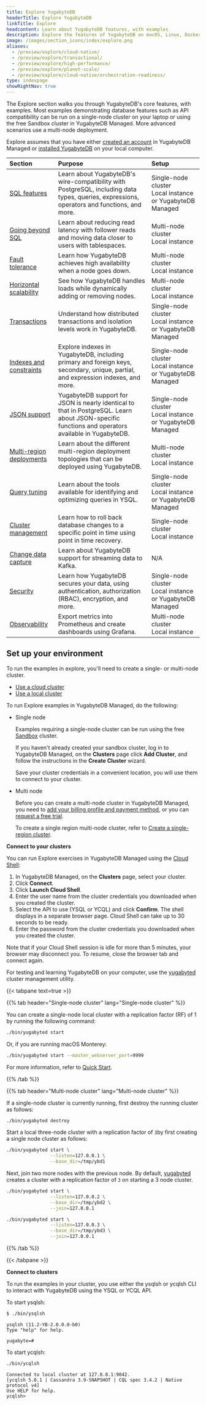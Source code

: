 ```yaml
---
title: Explore YugabyteDB
headerTitle: Explore YugabyteDB
linkTitle: Explore
headcontent: Learn about YugabyteDB features, with examples
description: Explore the features of YugabyteDB on macOS, Linux, Docker, and Kubernetes.
image: /images/section_icons/index/explore.png
aliases:
  - /preview/explore/cloud-native/
  - /preview/explore/transactional/
  - /preview/explore/high-performance/
  - /preview/explore/planet-scale/
  - /preview/explore/cloud-native/orchestration-readiness/
type: indexpage
showRightNav: true
---
```


The Explore section walks you through YugabyteDB's core features, with examples. Most examples demonstrating database features such as API compatibility can be run on a single-node cluster on your laptop or using the free Sandbox cluster in YugabyteDB Managed. More advanced scenarios use a multi-node deployment.

Explore assumes that you have either [created an account](https://cloud.yugabyte.com/signup?utm_medium=direct&utm_source=docs&utm_campaign=YBM_signup) in YugabyteDB Managed or [installed YugabyteDB](../quick-start/linux/) on your local computer.

| Section | Purpose | Setup |
| :--- | :--- | :--- |
| [SQL features](ysql-language-features/) | Learn about YugabyteDB's wire-compatibility with PostgreSQL, including data types, queries, expressions, operators and functions, and more. | Single-node cluster<br/>Local instance or YugabyteDB Managed |}
| [Going beyond SQL](ysql-language-features/going-beyond-sql/) | Learn about reducing read latency with follower reads and moving data closer to users with tablespaces. | Multi-node cluster<br/>Local instance |}
| [Fault tolerance](fault-tolerance/macos/) | Learn how YugabyteDB achieves high availability when a node goes down. | Multi-node cluster<br/>Local instance |
| [Horizontal scalability](linear-scalability/) | See how YugabyteDB handles loads while dynamically adding or removing nodes. | Multi-node cluster<br/>Local instance |
| [Transactions](transactions/) | Understand how distributed transactions and isolation levels work in YugabyteDB. | Single-node cluster<br/>Local instance or YugabyteDB Managed |
| [Indexes and constraints](indexes-constraints/) | Explore indexes in YugabyteDB, including primary and foreign keys, secondary, unique, partial, and expression indexes, and more. | Single-node cluster<br/>Local instance or YugabyteDB Managed |
| [JSON support](json-support/jsonb-ysql/) | YugabyteDB support for JSON is nearly identical to that in PostgreSQL. Learn about JSON-specific functions and operators available in YugabyteDB. | Single-node cluster<br/>Local instance or YugabyteDB Managed |
| [Multi-region deployments](multi-region-deployments/) | Learn about the different multi-region deployment topologies that can be deployed using YugabyteDB. | Multi-node cluster<br/>Local instance |
| [Query tuning](query-1-performance/) | Learn about the tools available for identifying and optimizing queries in YSQL. | Single-node cluster<br/>Local instance or YugabyteDB Managed |
| [Cluster management](cluster-management/) | Learn how to roll back database changes to a specific point in time using point in time recovery. | Single-node cluster<br/>Local instance |
| [Change data capture](change-data-capture/) | Learn about YugabyteDB support for streaming data to Kafka. | N/A |
| [Security](security/security/) | Learn how YugabyteDB secures your data, using authentication, authorization (RBAC), encryption, and more. | Single-node cluster<br/>Local instance or YugabyteDB Managed |
| [Observability](observability/) | Export metrics into Prometheus and create dashboards using Grafana. | Multi-node cluster<br/>Local instance |

## Set up your environment

To run the examples in explore, you'll need to create a single- or multi-node cluster.

<ul class="nav nav-tabs-alt nav-tabs-yb">
  <li >
    <a href="#cloud" class="nav-link active" id="cloud-tab" data-toggle="tab"
       role="tab" aria-controls="cloud" aria-selected="true">
      <i class="fas fa-cloud" aria-hidden="true"></i>
      Use a cloud cluster
    </a>
  </li>
  <li>
    <a href="#local" class="nav-link" id="local-tab" data-toggle="tab"
       role="tab" aria-controls="local" aria-selected="false">
      <i class="icon-shell" aria-hidden="true"></i>
      Use a local cluster
    </a>
  </li>
</ul>

<div class="tab-content">
  <div id="cloud" class="tab-pane fade show active" role="tabpanel" aria-labelledby="cloud-tab">

To run Explore examples in YugabyteDB Managed, do the following:

- Single node

  Examples requiring a single-node cluster can be run using the free [Sandbox](../yugabyte-cloud/cloud-basics/create-clusters/create-clusters-free/) cluster.

  If you haven't already created your sandbox cluster, log in to YugabyteDB Managed, on the **Clusters** page click **Add Cluster**, and follow the instructions in the **Create Cluster** wizard.

  Save your cluster credentials in a convenient location, you will use them to connect to your cluster.

- Multi node

  Before you can create a multi-node cluster in YugabyteDB Managed, you need to [add your billing profile and payment method](../yugabyte-cloud/cloud-admin/cloud-billing-profile/), or you can [request a free trial](https://support.yugabyte.com/hc/en-us/requests/new?ticket_form_id=360003113431).

  To create a single region multi-node cluster, refer to [Create a single-region cluster](../yugabyte-cloud/cloud-basics/create-clusters/create-single-region/).

**Connect to your clusters**

You can run Explore exercises in YugabyteDB Managed using the [Cloud Shell](../yugabyte-cloud/cloud-connect/connect-cloud-shell/):

1. In YugabyteDB Managed, on the **Clusters** page, select your cluster.
1. Click **Connect**.
1. Click **Launch Cloud Shell**.
1. Enter the user name from the cluster credentials you downloaded when you created the cluster.
1. Select the API to use (YSQL or YCQL) and click **Confirm**.
  The shell displays in a separate browser page. Cloud Shell can take up to 30 seconds to be ready.
1. Enter the password from the cluster credentials you downloaded when you created the cluster.

Note that if your Cloud Shell session is idle for more than 5 minutes, your browser may disconnect you. To resume, close the browser tab and connect again.

  </div>
  <div id="local" class="tab-pane fade" role="tabpanel" aria-labelledby="local-tab">

For testing and learning YugabyteDB on your computer, use the [yugabyted](../reference/configuration/yugabyted/) cluster management utility.

{{< tabpane text=true >}}

  {{% tab header="Single-node cluster" lang="Single-node cluster" %}}

You can create a single-node local cluster with a replication factor (RF) of 1 by running the following command:

```sh
./bin/yugabyted start
```

Or, if you are running macOS Monterey:

```sh
./bin/yugabyted start --master_webserver_port=9999
```

For more information, refer to [Quick Start](../quick-start/linux/#create-a-local-cluster).

  {{% /tab %}}

  {{% tab header="Multi-node cluster" lang="Multi-node cluster" %}}

If a single-node cluster is currently running, first destroy the running cluster as follows:

```sh
./bin/yugabyted destroy
```

Start a local three-node cluster with a replication factor of `3`by first creating a single node cluster as follows:

```sh
./bin/yugabyted start \
                --listen=127.0.0.1 \
                --base_dir=/tmp/ybd1
```

Next, join two more nodes with the previous node. By default, [yugabyted](../reference/configuration/yugabyted/) creates a cluster with a replication factor of `3` on starting a 3 node cluster.

```sh
./bin/yugabyted start \
                --listen=127.0.0.2 \
                --base_dir=/tmp/ybd2 \
                --join=127.0.0.1
```

```sh
./bin/yugabyted start \
                --listen=127.0.0.3 \
                --base_dir=/tmp/ybd3 \
                --join=127.0.0.1
```

  {{% /tab %}}

{{< /tabpane >}}

**Connect to clusters**

To run the examples in your cluster, you use either the ysqlsh or ycqlsh CLI to interact with YugabyteDB using the YSQL or YCQL API.

To start ysqlsh:

```sh
$ ./bin/ysqlsh
```

```output
ysqlsh (11.2-YB-2.0.0.0-b0)
Type "help" for help.

yugabyte=#
```

To start ycqlsh:

```sh
./bin/ycqlsh
```

```output
Connected to local cluster at 127.0.0.1:9042.
[ycqlsh 5.0.1 | Cassandra 3.9-SNAPSHOT | CQL spec 3.4.2 | Native protocol v4]
Use HELP for help.
ycqlsh>
```

  </div>
</div>
